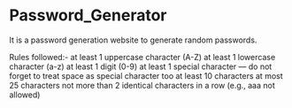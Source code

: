 # Password_Generator
It is a password generation website to generate random passwords.

Rules followed:-
at least 1 uppercase character (A-Z)
at least 1 lowercase character (a-z)
at least 1 digit (0-9)
at least 1 special character — do not forget to treat space as special character too
at least 10 characters
at most  25 characters
not more than 2 identical characters in a row (e.g., aaa not allowed)
